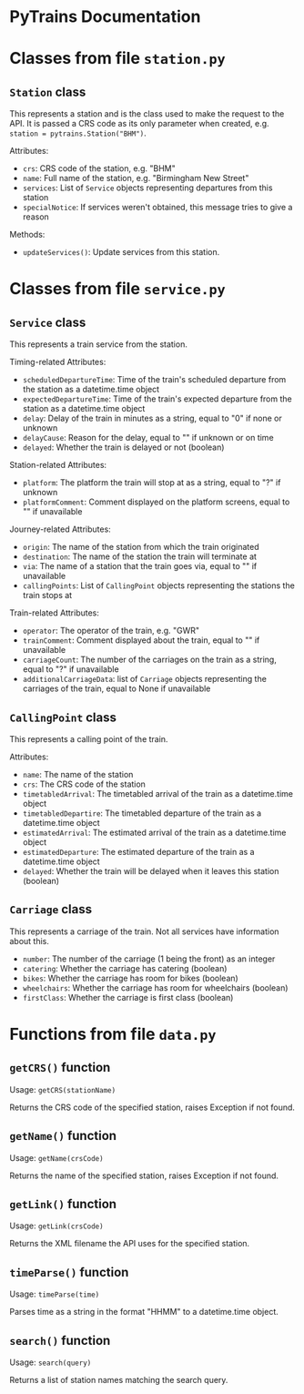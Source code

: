 # PyTrains Documentation

# Classes from file `station.py`

## `Station` class
This represents a station and is the class used to make the request to the API. It is passed a CRS code as its only parameter when created, e.g. `station = pytrains.Station("BHM")`.

Attributes:
- `crs`: CRS code of the station, e.g. "BHM"
- `name`: Full name of the station, e.g. "Birmingham New Street"
- `services`: List of `Service` objects representing departures from this station
- `specialNotice`: If services weren't obtained, this message tries to give a reason

Methods:
- `updateServices()`: Update services from this station.

# Classes from file `service.py`

## `Service` class
This represents a train service from the station.

Timing-related Attributes:
- `scheduledDepartureTime`: Time of the train's scheduled departure from the station as a datetime.time object
- `expectedDepartureTime`: Time of the train's expected departure from the station as a datetime.time object
- `delay`: Delay of the train in minutes as a string, equal to "0" if none or unknown
- `delayCause`: Reason for the delay, equal to "" if unknown or on time
- `delayed`: Whether the train is delayed or not (boolean)

Station-related Attributes:
- `platform`: The platform the train will stop at as a string, equal to "?" if unknown
- `platformComment`: Comment displayed on the platform screens, equal to "" if unavailable

Journey-related Attributes:
- `origin`: The name of the station from which the train originated
- `destination`: The name of the station the train will terminate at
- `via`: The name of a station that the train goes via, equal to "" if unavailable
- `callingPoints`: List of `CallingPoint` objects representing the stations the train stops at

Train-related Attributes:
- `operator`: The operator of the train, e.g. "GWR"
- `trainComment`: Comment displayed about the train, equal to "" if unavailable
- `carriageCount`: The number of the carriages on the train as a string, equal to "?" if unavailable
- `additionalCarriageData`: list of `Carriage` objects representing the carriages of the train, equal to None if unavailable

## `CallingPoint` class
This represents a calling point of the train.

Attributes:
- `name`: The name of the station
- `crs`: The CRS code of the station
- `timetabledArrival`: The timetabled arrival of the train as a datetime.time object
- `timetabledDepartire`: The timetabled departure of the train as a datetime.time object
- `estimatedArrival`: The estimated arrival of the train as a datetime.time object
- `estimatedDeparture`: The estimated departure of the train as a datetime.time object
- `delayed`: Whether the train will be delayed when it leaves this station (boolean)

## `Carriage` class
This represents a carriage of the train. Not all services have information about this.
- `number`: The number of the carriage (1 being the front) as an integer
- `catering`: Whether the carriage has catering (boolean)
- `bikes`: Whether the carriage has room for bikes (boolean)
- `wheelchairs`: Whether the carriage has room for wheelchairs (boolean)
- `firstClass`: Whether the carriage is first class (boolean)

# Functions from file `data.py`

## `getCRS()` function
Usage: `getCRS(stationName)`

Returns the CRS code of the specified station, raises Exception if not found.

## `getName()` function
Usage: `getName(crsCode)`

Returns the name of the specified station, raises Exception if not found.

## `getLink()` function
Usage: `getLink(crsCode)`

Returns the XML filename the API uses for the specified station.

## `timeParse()` function
Usage: `timeParse(time)`

Parses time as a string in the format "HHMM" to a datetime.time object.

## `search()` function
Usage: `search(query)`

Returns a list of station names matching the search query.